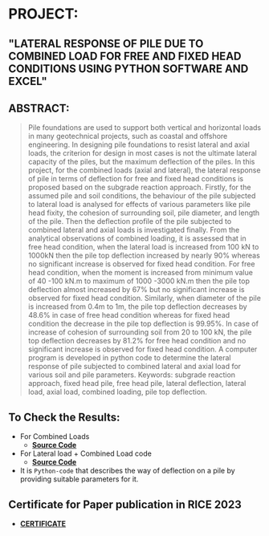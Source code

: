 # PROJECT:
## "LATERAL RESPONSE OF PILE DUE TO COMBINED LOAD FOR FREE AND FIXED HEAD CONDITIONS USING PYTHON SOFTWARE AND EXCEL"

## ABSTRACT:
>  Pile foundations are used to support both vertical and horizontal loads in many geotechnical projects, such as coastal and offshore engineering. In designing pile foundations to resist lateral and axial loads, the criterion for design in most cases is not the ultimate lateral capacity of the piles, but the maximum deflection of the piles. In this project, for the combined loads (axial and lateral), the lateral response of pile in terms of deflection for free and fixed head conditions is proposed based on the subgrade reaction approach. Firstly, for the assumed pile and soil conditions, the behaviour of the pile subjected to lateral load is analysed for effects of various parameters like pile head fixity, the cohesion of surrounding soil, pile diameter, and length of the pile. Then the deflection profile of the pile subjected to combined lateral and axial loads is investigated finally. From the analytical observations of combined loading, it is assessed that in free head condition, when the lateral load is increased from 100 kN to 1000kN then the pile top deflection increased by nearly 90% whereas no significant increase is observed for fixed head condition. For free head condition, when the moment is increased from minimum value of 40 -100 kN.m to maximum of 1000 -3000 kN.m then the pile top deflection almost increased by 67% but no significant increase is observed for fixed head condition. Similarly, when diameter of the pile is increased from 0.4m to 1m, the pile top deflection decreases by 48.6% in case of free head condition whereas for fixed head condition the decrease in the pile top deflection is 99.95%. In case of increase of cohesion of surrounding soil from 20 to 100 kN, the pile top deflection decreases by 81.2% for free head condition and no significant increase is observed for fixed head condition. A computer program is developed in python code to determine the lateral response of pile subjected to combined lateral and axial load for various soil and pile parameters. Keywords: subgrade reaction approach, fixed head pile, free head pile, lateral deflection, lateral load, axial load, combined loading, pile top deflection.

## To Check the Results:
+ For Combined Loads
    - [**Source Code**](https://github.com/Chiluka-Rahul/Major-Project/blob/main/Combined%20Load%20Code)
+ For Lateral load + Combined Load code
    - [**Source Code**](https://github.com/Chiluka-Rahul/Major-Project/blob/main/Lateral%20load%20%2B%20Combined%20Load%20code)
+ It is `Python-code` that describes the way of deflection on a pile by providing suitable parameters for it.

## Certificate for Paper publication in RICE 2023
+ [**CERTIFICATE**](https://drive.google.com/file/d/1RPDRCG8UBdii6hmS9d6KVtiyckY5Beyn/view)



